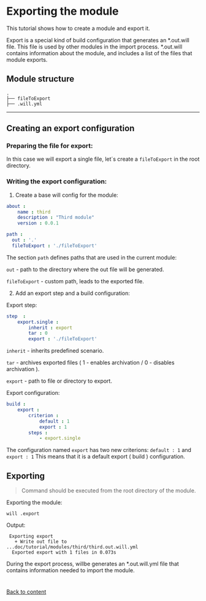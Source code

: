 # Exporting the module

This tutorial shows how to create a module and export it.

Export is a special kind of build configuration that generates an *.out.will file.
This file is used by other modules in the import process. *.out.will contains information about the module, and includes a list of the files that module exports.

## Module structure

```
.
├── fileToExport
├── .will.yml
```
___

## Creating an export configuration

### Preparing the file for export:

In this case we will export a single file, let´s create a `fileToExport` in the root directory.

### Writing the export configuration:

1. Create a base will config for the module:

``` yaml
about :
    name : third
    description : "Third module"
    version : 0.0.1

path :
  out : '.'
  fileToExport : './fileToExport'

```

The section `path` defines paths that are used in the current module:

`out` - path to the directory where the out file will be generated.

`fileToExport` - custom path, leads to the exported file.

2. Add an export step and a build configuration:

Export step:

``` yaml
step  :
    export.single :
        inherit : export
        tar : 0
        export : './fileToExport'
```
`inherit` - inherits predefined scenario.

`tar` - archives exported files ( 1 - enables archivation / 0 - disables archivation ).

`export` - path to file or directory to export.

Export configuration:

``` yaml
build :
    export :
        criterion :
            default : 1
            export : 1
        steps :
            - export.single
```

The configuration named `export` has two new criterions: `default : 1` and `export : 1`
This means that it is a default export ( build ) configuration.

## Exporting

> Command should be executed from the root directory of the module.

Exporting the module:

```
will .export
```
Output:
```
 Exporting export
   + Write out file to ...doc/tutorial/modules/third/third.out.will.yml
  Exported export with 1 files in 0.073s
```
During the export process, willbe generates an *.out.will.yml file that contains information needed to import the module.

#
[Back to content](../README.md)
